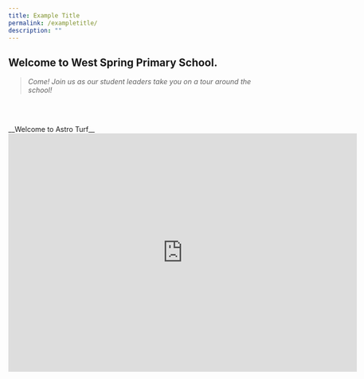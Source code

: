 ```yaml
---
title: Example Title
permalink: /exampletitle/
description: ""
---
```

## Welcome to West Spring Primary School.
> *Come! Join us as our student leaders take you on a tour around the school!*

<br>
<br>
<p>__Welcome to Astro Turf__
<iframe title="Astro Turf" allowfullscreen="" allow="autoplay; fullscreen; picture-in-picture" frameborder="0" height="480" width="700" src="https://player.vimeo.com/video/783795973?h=6a59240022&amp;badge=0&amp;autopause=0&amp;player_id=0&amp;app_id=58479"></iframe></p>